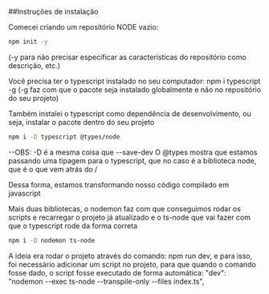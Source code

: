 ##Instruções de instalação

Comecei criando um repositório NODE vazio: 
```sh
npm init -y 
```
(-y para não precisar especificar as características do repositório como descrição, etc.)

Você precisa ter o typescript instalado no seu computador: npm i typescript -g (-g faz com que o pacote seja instalado globalmente e não no repositório do seu projeto)

Também instalei o typescript como dependência de desenvolvimento, ou seja, instalar o pacote dentro do seu projeto
```sh
npm i -D typescript @types/node
```

--OBS: -D é a mesma coisa que --save-dev
O @types mostra que estamos passando uma tipagem para o typescript, que no caso é a biblioteca node, que é o que vem atrás do /

Dessa forma, estamos transformando nosso código compilado em javascript

Mais duas bibliotecas, o nodemon faz com que conseguimos rodar os scripts e recarregar o projeto já atualizado e o ts-node que vai fazer com que o typescript rode da forma correta
```sh
npm i -D nodemon ts-node
```

A ideia era rodar o projeto através do comando: npm run dev, e para isso, foi necessário adicionar um script no projeto, para que quando o comando fosse dado, o script fosse executado de forma automática: 
"dev": "nodemon --exec ts-node --transpile-only --files index.ts",